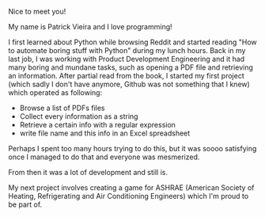 Nice to meet you!

My name is Patrick Vieira and I love programming!

I first learned about Python while browsing Reddit and started reading "How to automate boring stuff with Python" during my lunch hours.
Back in my last job, I was working with Product Development Engineering and it had many boring and mundane tasks, such as opening a PDF file and retrieving an information.
After partial read from the book, I started my first project (which sadly I don't have anymore, Github was not something that I knew) which operated as following:

- Browse a list of PDFs files
- Collect every information as a string
- Retrieve a certain info with a regular expression
- write file name and this info in an Excel spreadsheet

Perhaps I spent too many hours trying to do this, but it was soooo satisfying once I managed to do that and everyone was mesmerized.

From then it was a lot of development and still is.

My next project involves creating a game for ASHRAE (American Society of Heating, Refrigerating and Air Conditioning Engineers) which I'm proud to be part of.

